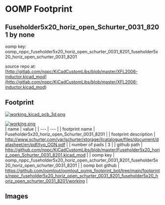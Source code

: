 # OOMP Footprint  
## Fuseholder5x20_horiz_open_Schurter_0031_8201  by none  
  
oomp key: oomp_nppc_fuseholder5x20_horiz_open_schurter_0031_8201_fuseholder5x20_horiz_open_schurter_0031_8201  
  
source repo at: [http://gitlab.com/nppc/KiCadCustomLibs/blob/master/XFL2006-inductor.kicad_mod](http://gitlab.com/nppc/KiCadCustomLibs/blob/master/XFL2006-inductor.kicad_mod)  
## Footprint  
  
[![working_kicad_pcb_3d.png](working_kicad_pcb_3d_600.png)](working_kicad_pcb_3d.png)  
  
[![working.png](working_600.png)](working.png)  
| name | value | 
| --- | --- | 
| footprint name | Fuseholder5x20_horiz_open_Schurter_0031_8201 | 
| footprint description | http://www.schurter.com/var/schurter/storage/ilcatalogue/files/document/datasheet/en/pdf/typ_OGN.pdf | 
| number of pads | 3 | 
| github path | http://github.com/nppc/KiCadCustomLibs/blob/master/Fuseholder5x20_horiz_open_Schurter_0031_8201.kicad_mod | 
| oomp key | oomp_nppc_fuseholder5x20_horiz_open_schurter_0031_8201_fuseholder5x20_horiz_open_schurter_0031_8201 | 
| oomp bot github | https://github.com/oomlout/oomlout_oomp_footprint_bot/tree/main/footprints/nppc_fuseholder5x20_horiz_open_schurter_0031_8201_fuseholder5x20_horiz_open_schurter_0031_8201/working | 
## Images  
